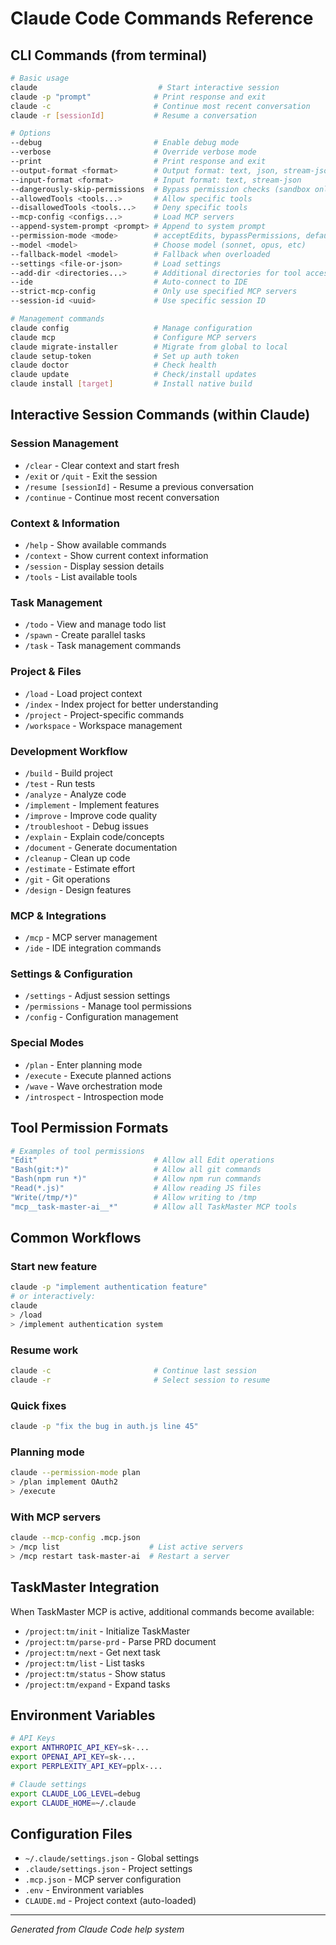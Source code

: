 # Claude Code Commands Reference

## CLI Commands (from terminal)

```bash
# Basic usage
claude                           # Start interactive session
claude -p "prompt"              # Print response and exit
claude -c                       # Continue most recent conversation
claude -r [sessionId]           # Resume a conversation

# Options
--debug                         # Enable debug mode
--verbose                       # Override verbose mode
--print                         # Print response and exit
--output-format <format>        # Output format: text, json, stream-json
--input-format <format>         # Input format: text, stream-json
--dangerously-skip-permissions  # Bypass permission checks (sandbox only)
--allowedTools <tools...>       # Allow specific tools
--disallowedTools <tools...>    # Deny specific tools
--mcp-config <configs...>       # Load MCP servers
--append-system-prompt <prompt> # Append to system prompt
--permission-mode <mode>        # acceptEdits, bypassPermissions, default, plan
--model <model>                 # Choose model (sonnet, opus, etc)
--fallback-model <model>        # Fallback when overloaded
--settings <file-or-json>       # Load settings
--add-dir <directories...>      # Additional directories for tool access
--ide                           # Auto-connect to IDE
--strict-mcp-config             # Only use specified MCP servers
--session-id <uuid>             # Use specific session ID

# Management commands
claude config                   # Manage configuration
claude mcp                      # Configure MCP servers
claude migrate-installer        # Migrate from global to local
claude setup-token              # Set up auth token
claude doctor                   # Check health
claude update                   # Check/install updates
claude install [target]         # Install native build
```

## Interactive Session Commands (within Claude)

### Session Management
- `/clear` - Clear context and start fresh
- `/exit` or `/quit` - Exit the session
- `/resume [sessionId]` - Resume a previous conversation
- `/continue` - Continue most recent conversation

### Context & Information
- `/help` - Show available commands
- `/context` - Show current context information
- `/session` - Display session details
- `/tools` - List available tools

### Task Management
- `/todo` - View and manage todo list
- `/spawn` - Create parallel tasks
- `/task` - Task management commands

### Project & Files
- `/load` - Load project context
- `/index` - Index project for better understanding
- `/project` - Project-specific commands
- `/workspace` - Workspace management

### Development Workflow
- `/build` - Build project
- `/test` - Run tests
- `/analyze` - Analyze code
- `/implement` - Implement features
- `/improve` - Improve code quality
- `/troubleshoot` - Debug issues
- `/explain` - Explain code/concepts
- `/document` - Generate documentation
- `/cleanup` - Clean up code
- `/estimate` - Estimate effort
- `/git` - Git operations
- `/design` - Design features

### MCP & Integrations
- `/mcp` - MCP server management
- `/ide` - IDE integration commands

### Settings & Configuration
- `/settings` - Adjust session settings
- `/permissions` - Manage tool permissions
- `/config` - Configuration management

### Special Modes
- `/plan` - Enter planning mode
- `/execute` - Execute planned actions
- `/wave` - Wave orchestration mode
- `/introspect` - Introspection mode

## Tool Permission Formats

```bash
# Examples of tool permissions
"Edit"                          # Allow all Edit operations
"Bash(git:*)"                   # Allow all git commands
"Bash(npm run *)"               # Allow npm run commands
"Read(*.js)"                    # Allow reading JS files
"Write(/tmp/*)"                 # Allow writing to /tmp
"mcp__task-master-ai__*"        # Allow all TaskMaster MCP tools
```

## Common Workflows

### Start new feature
```bash
claude -p "implement authentication feature"
# or interactively:
claude
> /load
> /implement authentication system
```

### Resume work
```bash
claude -c                       # Continue last session
claude -r                       # Select session to resume
```

### Quick fixes
```bash
claude -p "fix the bug in auth.js line 45"
```

### Planning mode
```bash
claude --permission-mode plan
> /plan implement OAuth2
> /execute
```

### With MCP servers
```bash
claude --mcp-config .mcp.json
> /mcp list                    # List active servers
> /mcp restart task-master-ai  # Restart a server
```

## TaskMaster Integration

When TaskMaster MCP is active, additional commands become available:
- `/project:tm/init` - Initialize TaskMaster
- `/project:tm/parse-prd` - Parse PRD document
- `/project:tm/next` - Get next task
- `/project:tm/list` - List tasks
- `/project:tm/status` - Show status
- `/project:tm/expand` - Expand tasks

## Environment Variables

```bash
# API Keys
export ANTHROPIC_API_KEY=sk-...
export OPENAI_API_KEY=sk-...
export PERPLEXITY_API_KEY=pplx-...

# Claude settings
export CLAUDE_LOG_LEVEL=debug
export CLAUDE_HOME=~/.claude
```

## Configuration Files

- `~/.claude/settings.json` - Global settings
- `.claude/settings.json` - Project settings
- `.mcp.json` - MCP server configuration
- `.env` - Environment variables
- `CLAUDE.md` - Project context (auto-loaded)

---

_Generated from Claude Code help system_